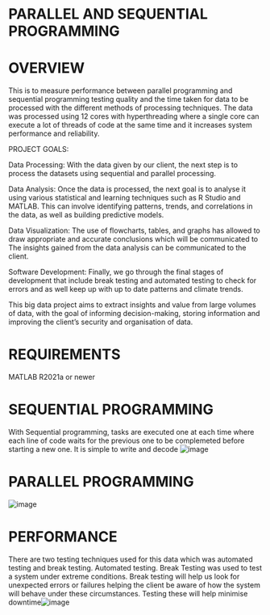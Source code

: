 # PARALLEL AND SEQUENTIAL PROGRAMMING 
# OVERVIEW 
This is to measure performance between parallel programming and sequential programming testing quality and the time taken for data to be processed with the different methods of processing techniques. The data was processed using 12 cores with hyperthreading where a single core can execute a lot of threads of code at the same time and it increases system performance and reliability. 


PROJECT GOALS: 

Data Processing: With the data given by our client,  the next step is to process the datasets using sequential and parallel processing. 

Data Analysis: Once the data is processed, the next goal is to analyse it using various statistical and learning techniques such as R Studio and MATLAB. This can involve identifying patterns, trends, and correlations in the data, as well as building predictive models.

Data Visualization: The use of flowcharts, tables, and graphs has allowed to draw appropriate and accurate conclusions  which will be communicated to The insights gained from the data analysis can be communicated to the client.

Software Development: Finally,  we go  through the final stages of development that include break testing and automated testing to check for errors and as well keep up with up to date patterns and climate trends.

This big data project aims to extract insights and value from large volumes of data, with the goal of informing decision-making, storing information and improving the client’s security and organisation of data.


# REQUIREMENTS 
MATLAB R2021a or newer

# SEQUENTIAL PROGRAMMING 
With Sequential programming, tasks are executed one at each time where each line of code waits for the previous one to be complemeted before starting a new one. It is simple to write and decode 
![image](https://github.com/user-attachments/assets/bd01b2fd-5c3a-4a3a-bd5d-882bdaa3d28c)

# PARALLEL PROGRAMMING 

![image](https://github.com/user-attachments/assets/837b4bf6-2a8e-40bc-bbd8-2843d248445e)

# PERFORMANCE 
There are two testing techniques used for this data which was automated testing and break testing. Automated testing. Break Testing was used to test a system under extreme conditions. Break testing will help us look for unexpected errors or failures helping the client be aware of how the system will behave under these circumstances. Testing these will help minimise downtime![image](https://github.com/user-attachments/assets/fa2a29a2-cc41-4c42-94e6-f563c5df334d)


